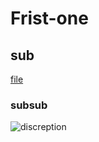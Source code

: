 # Frist-one

## sub
[file](https://github.com/muzonhussain/Frist-one/edit/main/README.md)
### subsub 
![discreption]("C:\Users\Muzon\OneDrive\الصور\adrian-infernus-GLf7bAwCdYg-unsplash.jpg")
